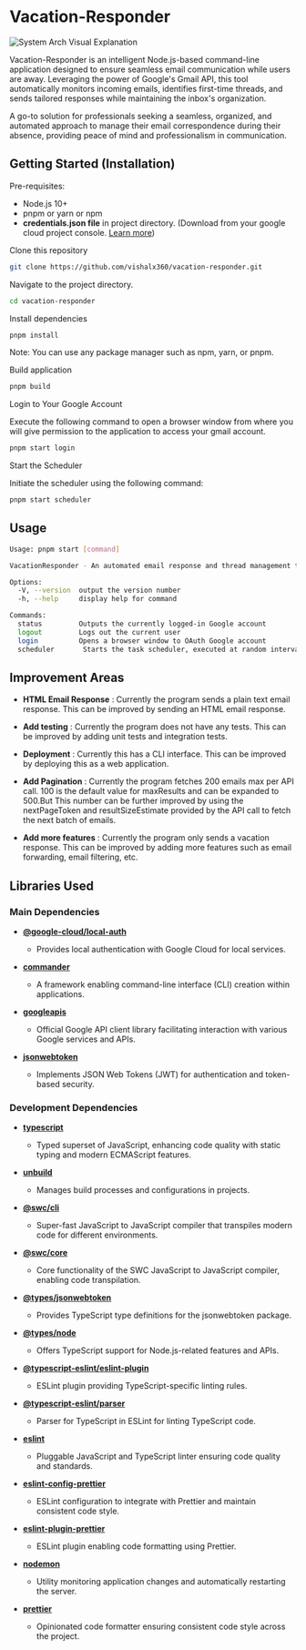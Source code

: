 # Vacation-Responder

![System Arch Visual Explanation](/System-Arch-Visual-Explanation.gif?raw=true "Taskflow.space")
<!-- ![System-Arch](/System-Arch.png) -->

Vacation-Responder is an intelligent Node.js-based command-line application designed to ensure seamless email communication while users are away. Leveraging the power of Google's Gmail API, this tool automatically monitors incoming emails, identifies first-time threads, and sends tailored responses while maintaining the inbox's organization.

A go-to solution for professionals seeking a seamless, organized, and automated approach to manage their email correspondence during their absence, providing peace of mind and professionalism in communication.

## Getting Started (Installation)

Pre-requisites:

- Node.js 10+
- pnpm or yarn or npm
- **credentials.json file** in project directory. (Download from your google cloud project console. [Learn more](https://developers.google.com/gmail/api/quickstart/nodejs))

Clone this repository

```bash
git clone https://github.com/vishalx360/vacation-responder.git
```

Navigate to the project directory.

```bash
cd vacation-responder
```

Install dependencies

```bash
pnpm install
```

Note: You can use any package manager such as npm, yarn, or pnpm.

Build application

```bash
pnpm build
```

Login to Your Google Account

Execute the following command to open a browser window from where you will give permission to the application to access your gmail account.

```bash
pnpm start login
```

Start the Scheduler

Initiate the scheduler using the following command:

```bash
pnpm start scheduler
```

## Usage

```bash
Usage: pnpm start [command]

VacationResponder - An automated email response and thread management tool.

Options:
  -V, --version  output the version number
  -h, --help     display help for command

Commands:
  status         Outputs the currently logged-in Google account
  logout         Logs out the current user
  login          Opens a browser window to OAuth Google account
  scheduler       Starts the task scheduler, executed at random intervals (ranging from 45 to 120 seconds)
```

## Improvement Areas

- **HTML Email Response** : Currently the program sends a plain text email response. This can be improved by sending an HTML email response.

- **Add testing** : Currently the program does not have any tests. This can be improved by adding unit tests and integration tests.

- **Deployment** : Currently this has a CLI interface. This can be improved by deploying this as a web application.

- **Add Pagination** : Currently the program fetches 200 emails max per API call. 100 is the default value for maxResults and can be expanded to 500.But This number can be further improved by using the nextPageToken and resultSizeEstimate provided by the API call to fetch the next batch of emails.

- **Add more features** : Currently the program only sends a vacation response. This can be improved by adding more features such as email forwarding, email filtering, etc.

## Libraries Used

### Main Dependencies

- **[@google-cloud/local-auth](https://www.npmjs.com/package/@google-cloud/local-auth)**

  - Provides local authentication with Google Cloud for local services.

- **[commander](https://www.npmjs.com/package/commander)**

  - A framework enabling command-line interface (CLI) creation within applications.

- **[googleapis](https://www.npmjs.com/package/googleapis)**

  - Official Google API client library facilitating interaction with various Google services and APIs.

- **[jsonwebtoken](https://www.npmjs.com/package/jsonwebtoken)**

  - Implements JSON Web Tokens (JWT) for authentication and token-based security.

### Development Dependencies

- **[typescript](https://www.npmjs.com/package/typescript)**

  - Typed superset of JavaScript, enhancing code quality with static typing and modern ECMAScript features.

- **[unbuild](https://www.npmjs.com/package/unbuild)**
  - Manages build processes and configurations in projects.

- **[@swc/cli](https://www.npmjs.com/package/@swc/cli)**

  - Super-fast JavaScript to JavaScript compiler that transpiles modern code for different environments.

- **[@swc/core](https://www.npmjs.com/package/@swc/core)**

  - Core functionality of the SWC JavaScript to JavaScript compiler, enabling code transpilation.

- **[@types/jsonwebtoken](https://www.npmjs.com/package/@types/jsonwebtoken)**

  - Provides TypeScript type definitions for the jsonwebtoken package.

- **[@types/node](https://www.npmjs.com/package/@types/node)**

  - Offers TypeScript support for Node.js-related features and APIs.

- **[@typescript-eslint/eslint-plugin](https://www.npmjs.com/package/@typescript-eslint/eslint-plugin)**

  - ESLint plugin providing TypeScript-specific linting rules.

- **[@typescript-eslint/parser](https://www.npmjs.com/package/@typescript-eslint/parser)**

  - Parser for TypeScript in ESLint for linting TypeScript code.

- **[eslint](https://www.npmjs.com/package/eslint)**

  - Pluggable JavaScript and TypeScript linter ensuring code quality and standards.

- **[eslint-config-prettier](https://www.npmjs.com/package/eslint-config-prettier)**

  - ESLint configuration to integrate with Prettier and maintain consistent code style.

- **[eslint-plugin-prettier](https://www.npmjs.com/package/eslint-plugin-prettier)**

  - ESLint plugin enabling code formatting using Prettier.

- **[nodemon](https://www.npmjs.com/package/nodemon)**

  - Utility monitoring application changes and automatically restarting the server.

- **[prettier](https://www.npmjs.com/package/prettier)**
  - Opinionated code formatter ensuring consistent code style across the project.
